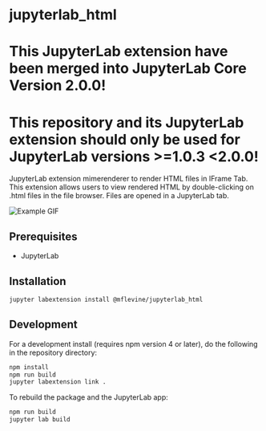 # jupyterlab_html

# This JupyterLab extension have been merged into JupyterLab Core Version 2.0.0!

# This repository and its JupyterLab extension should only be used for JupyterLab versions >=1.0.3 <2.0.0!

JupyterLab extension mimerenderer to render HTML files in IFrame Tab. This extension allows users to view rendered HTML by double-clicking on .html files in the file browser. Files are opened in a JupyterLab tab.

![Example GIF](https://raw.githubusercontent.com/mflevine/jupyterlab_html/master/docs/example1.gif)


## Prerequisites

* JupyterLab

## Installation

```bash
jupyter labextension install @mflevine/jupyterlab_html
```

## Development

For a development install (requires npm version 4 or later), do the following in the repository directory:

```bash
npm install
npm run build
jupyter labextension link .
```

To rebuild the package and the JupyterLab app:

```bash
npm run build
jupyter lab build
```

